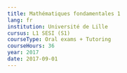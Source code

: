 ```yaml
---
title: Mathématiques fondamentales 1
lang: fr
institution: Université de Lille
cursus: L1 SESI (S1)
courseType: Oral exams + Tutoring
courseHours: 36
year: 2017
date: 2017-09-01
---
```

